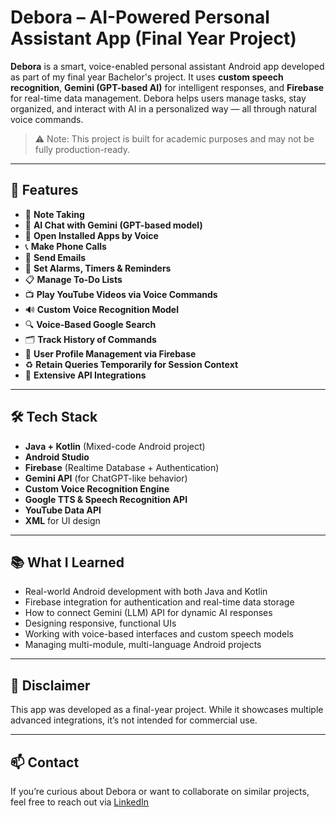 # Debora – AI-Powered Personal Assistant App (Final Year Project)

**Debora** is a smart, voice-enabled personal assistant Android app developed as part of my final year Bachelor's project. It uses **custom speech recognition**, **Gemini (GPT-based AI)** for intelligent responses, and **Firebase** for real-time data management. Debora helps users manage tasks, stay organized, and interact with AI in a personalized way — all through natural voice commands.

> ⚠️ Note: This project is built for academic purposes and may not be fully production-ready.

---

## 🚀 Features

- 📝 **Note Taking**
- 🧠 **AI Chat with Gemini (GPT-based model)**
- 📲 **Open Installed Apps by Voice**
- 📞 **Make Phone Calls**
- 📧 **Send Emails**
- 🔔 **Set Alarms, Timers & Reminders**
- 📋 **Manage To-Do Lists**
- 📺 **Play YouTube Videos via Voice Commands**
- 🔊 **Custom Voice Recognition Model**
- 🔍 **Voice-Based Google Search**
- 🗂️ **Track History of Commands**
- 👤 **User Profile Management via Firebase**
- ♻️ **Retain Queries Temporarily for Session Context**
- 🔗 **Extensive API Integrations**

---

## 🛠️ Tech Stack

- **Java + Kotlin** (Mixed-code Android project)
- **Android Studio**
- **Firebase** (Realtime Database + Authentication)
- **Gemini API** (for ChatGPT-like behavior)
- **Custom Voice Recognition Engine**
- **Google TTS & Speech Recognition API**
- **YouTube Data API**
- **XML** for UI design

---




## 📚 What I Learned

- Real-world Android development with both Java and Kotlin  
- Firebase integration for authentication and real-time data storage  
- How to connect Gemini (LLM) API for dynamic AI responses  
- Designing responsive, functional UIs  
- Working with voice-based interfaces and custom speech models  
- Managing multi-module, multi-language Android projects  

---

## 📌 Disclaimer

This app was developed as a final-year project. While it showcases multiple advanced integrations, it’s not intended for commercial use.

---

## 📫 Contact

If you’re curious about Debora or want to collaborate on similar projects, feel free to reach out via [LinkedIn](www.linkedin.com/in/melwyn-peter-5aa80134a)
